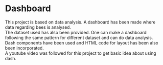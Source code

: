 # Dashboard
This project is based on data analysis. A dashboard has been made where data regarding bees is analysed.<br>
The dataset used has also been provided. One can make a dashboard following the same pattern for different dataset and can do data analysis.<br>
Dash components have been used and HTML code for layout has been also been incorporated.<br>
A youtube video was followed for this project to get basic idea about using dash.<br>
